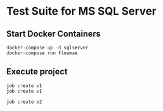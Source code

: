# Test Suite for MS SQL Server

## Start Docker Containers
```shell
docker-compose up -d sqlserver
docker-compose run flowman
```

## Execute project
```
job create v1
job create v1

job create v2
```
